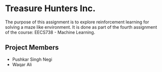 # Treasure Hunters Inc.
The purpose of this assignment is to explore reinforcement learning for solving
a maze like environment. It is done as part of the fourth assignment of the course: EECS738 - Machine Learning.

## Project Members
  - Pushkar Singh Negi
  - Waqar Ali
